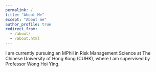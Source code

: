 ```yaml
---
permalink: /
title: "About Me"
except: "About me"
author_profile: true
redirect_from: 
  - /about/
  - /about.html
---
```


I am currently pursuing an MPhil in Risk Management Science at The Chinese University of Hong Kong (CUHK), where I am supervised by Professor Wong Hoi Ying.

